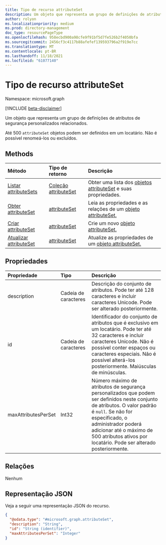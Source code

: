```yaml
---
title: Tipo de recurso attributeSet
description: Um objeto que representa um grupo de definições de atributos de segurança personalizados relacionados.
author: rolyon
ms.localizationpriority: medium
ms.prod: directory-management
doc_type: resourcePageType
ms.openlocfilehash: 958ecbd900a98cfe9f91bf5d7fe526b2f4050bfa
ms.sourcegitcommit: 2456cf3c4117b88afefef139593796a2f919e7cc
ms.translationtype: MT
ms.contentlocale: pt-BR
ms.lasthandoff: 11/18/2021
ms.locfileid: "61077140"
---
```

# <a name="attributeset-resource-type"></a>Tipo de recurso attributeSet

Namespace: microsoft.graph

[!INCLUDE [beta-disclaimer](../../includes/beta-disclaimer.md)]

Um objeto que representa um grupo de definições de atributos de segurança personalizados relacionados.

Até 500 `attributeSet` objetos podem ser definidos em um locatário. Não é possível renomeá-los ou excluídos.

## <a name="methods"></a>Methods
|Método|Tipo de retorno|Descrição|
|:---|:---|:---|
|[Listar attributeSets](../api/directory-list-attributesets.md)|[Coleção attributeSet](../resources/attributeset.md)|Obter uma lista dos [objetos attributeSet](../resources/attributeset.md) e suas propriedades.|
|[Obter attributeSet](../api/attributeset-get.md)|[attributeSet](../resources/attributeset.md)|Leia as propriedades e as relações de um [objeto attributeSet.](../resources/attributeset.md)|
|[Criar attributeSet](../api/directory-post-attributesets.md)|[attributeSet](../resources/attributeset.md)|Crie um novo [objeto attributeSet.](../resources/attributeset.md)|
|[Atualizar attributeSet](../api/attributeset-update.md)|[attributeSet](../resources/attributeset.md)|Atualize as propriedades de um [objeto attributeSet.](../resources/attributeset.md)|

## <a name="properties"></a>Propriedades
|Propriedade|Tipo|Descrição|
|:---|:---|:---|
|description|Cadeia de caracteres|Descrição do conjunto de atributos. Pode ter até 128 caracteres e incluir caracteres Unicode. Pode ser alterado posteriormente.|
|id|Cadeia de caracteres|Identificador do conjunto de atributos que é exclusivo em um locatário. Pode ter até 32 caracteres e incluir caracteres Unicode. Não é possível conter espaços ou caracteres especiais. Não é possível alterá-los posteriormente. Maiúsculas de minúsculas.|
|maxAttributesPerSet|Int32|Número máximo de atributos de segurança personalizados que podem ser definidos neste conjunto de atributos. O valor padrão é `null`. Se não for especificado, o administrador poderá adicionar até o máximo de 500 atributos ativos por locatário. Pode ser alterado posteriormente.|

## <a name="relationships"></a>Relações
Nenhum

## <a name="json-representation"></a>Representação JSON
Veja a seguir uma representação JSON do recurso.
<!-- {
  "blockType": "resource",
  "keyProperty": "id",
  "@odata.type": "microsoft.graph.attributeSet",
  "openType": false
}
-->
``` json
{
  "@odata.type": "#microsoft.graph.attributeSet",
  "description": "String",
  "id": "String (identifier)",
  "maxAttributesPerSet": "Integer"
}
```
